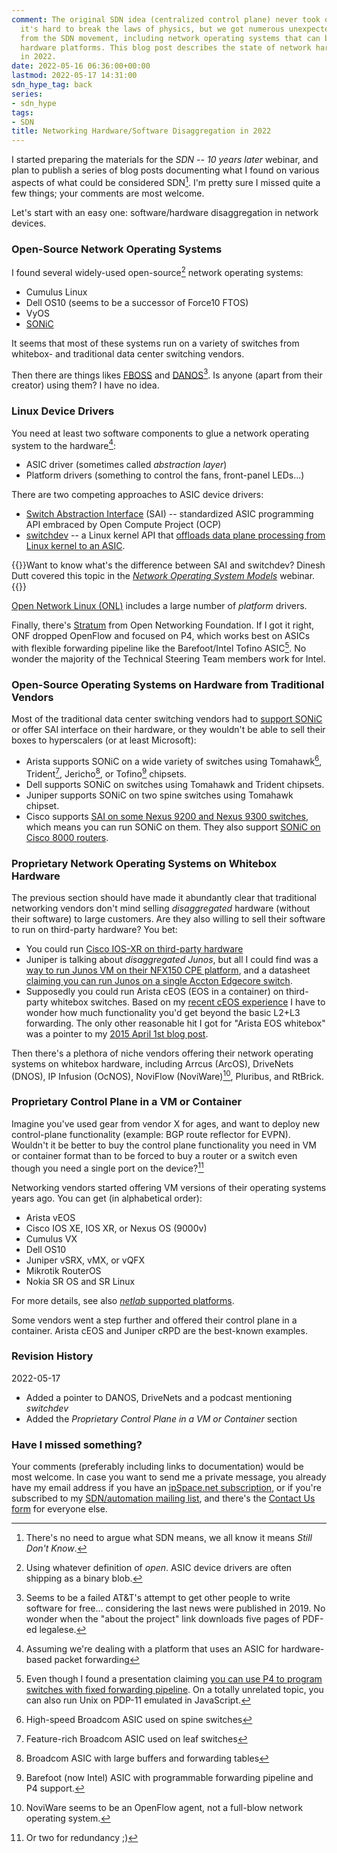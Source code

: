 ```yaml
---
comment: The original SDN idea (centralized control plane) never took off because
  it's hard to break the laws of physics, but we got numerous unexpected benefits
  from the SDN movement, including network operating systems that can be run on third-party
  hardware platforms. This blog post describes the state of network hardware disaggregation
  in 2022.
date: 2022-05-16 06:36:00+00:00
lastmod: 2022-05-17 14:31:00
sdn_hype_tag: back
series:
- sdn_hype
tags:
- SDN
title: Networking Hardware/Software Disaggregation in 2022
---
```

I started preparing the materials for the _SDN -- 10 years later_ webinar, and plan to publish a series of blog posts documenting what I found on various aspects of what could be considered SDN[^SDN]. I'm pretty sure I missed quite a few things; your comments are most welcome.

Let's start with an easy one: software/hardware disaggregation in network devices. 

### Open-Source Network Operating Systems

I found several widely-used open-source[^OS] network operating systems:
<!--more-->
[^OS]: Using whatever definition of _open_. ASIC device drivers are often shipping as a binary blob.

[^SDN]: There's no need to argue what SDN means, we all know it means _Still Don't Know_.

* Cumulus Linux
* Dell OS10 (seems to be a successor of Force10 FTOS)
* VyOS
* [SONiC](https://en.wikipedia.org/wiki/SONiC_(operating_system))

It seems that most of these systems run on a variety of switches from whitebox- and traditional data center switching vendors.

Then there are things likes [FBOSS](https://github.com/facebook/fboss) and [DANOS](https://www.danosproject.org/)[^DANOS]. Is anyone (apart from their creator) using them? I have no idea.

[^DANOS]: Seems to be a failed AT&T's attempt to get other people to write software for free... considering the last news were published in 2019. No wonder when the "about the project" link downloads five pages of PDF-ed legalese.

### Linux Device Drivers

You need at least two software components to glue a network operating system to the hardware[^SW]:

[^SW]: Assuming we're dealing with a platform that uses an ASIC for hardware-based packet forwarding

* ASIC driver (sometimes called *abstraction layer*)
* Platform drivers (something to control the fans, front-panel LEDs...)

There are two competing approaches to ASIC device drivers:

* [Switch Abstraction Interface](https://www.opencompute.org/documents/switch-abstraction-interface-ocp-specification-v0-2-pdf) (SAI) -- standardized ASIC programming API embraced by Open Compute Project (OCP)
* [switchdev](https://www.kernel.org/doc/html/latest/networking/switchdev.html) -- a Linux kernel API that [offloads data plane processing from Linux kernel to an ASIC](https://blog.ipspace.net/2018/01/packet-forwarding-on-linux-on-software.html).

{{<note info>}}Want to know what's the difference between SAI and switchdev? Dinesh Dutt covered this topic in the _[Network Operating System Models](https://www.ipspace.net/Network_Operating_System_Models)_ webinar.{{</note>}}

[Open Network Linux (ONL)](https://github.com/opencomputeproject/OpenNetworkLinux) includes a large number of *platform* drivers.

Finally, there's [Stratum](https://opennetworking.org/stratum/) from Open Networking Foundation. If I got it right, ONF dropped OpenFlow and focused on P4, which works best on ASICs with flexible forwarding pipeline like the Barefoot/Intel Tofino ASIC[^P4B]. No wonder the majority of the Technical Steering Team members work for Intel.

[^P4B]: Even though I found a presentation claiming [you can use P4 to program switches with fixed forwarding pipeline](https://opennetworking.org/wp-content/uploads/2019/09/3.30pm-Max-Pudelko-Stratum-FPM-Compiler.pdf). On a totally unrelated topic, you can also run Unix on PDP-11 emulated in JavaScript.

### Open-Source Operating Systems on Hardware from Traditional Vendors

Most of the traditional data center switching vendors had to [support SONiC](https://github.com/sonic-net/SONiC/wiki/Supported-Devices-and-Platforms) or offer SAI interface on their hardware, or they wouldn't be able to sell their boxes to hyperscalers (or at least Microsoft):

* Arista supports SONiC on a wide variety of switches using Tomahawk[^TH], Trident[^TD], Jericho[^JR], or Tofino[^TF] chipsets.
* Dell supports SONiC on switches using Tomahawk and Trident chipsets.
* Juniper supports SONiC on two spine switches using Tomahawk chipset.
* Cisco supports [SAI on some Nexus 9200 and Nexus 9300 switches](https://blogs.cisco.com/datacenter/new-portability-options-for-ciscos-data-center-networking), which means you can run SONiC on them. They also support [SONiC on Cisco 8000 routers](https://blogs.cisco.com/sp/cisco-goes-sonic-on-cisco-8000).

[^TH]: High-speed Broadcom ASIC used on spine switches

[^TD]: Feature-rich Broadcom ASIC used on leaf switches

[^JR]: Broadcom ASIC with large buffers and forwarding tables

[^TF]: Barefoot (now Intel) ASIC with programmable forwarding pipeline and P4 support.

### Proprietary Network Operating Systems on Whitebox Hardware

The previous section should have made it abundantly clear that traditional networking vendors don't mind selling _disaggregated_ hardware (without their software) to large customers. Are they also willing to sell their software to run on third-party hardware? You bet:

* You could run [Cisco IOS-XR on third-party hardware](https://xrdocs.io/cloud-scale-networking/blogs/2018-03-08-enabling-ios-xr-on-third-party-network-hardware/)
* Juniper is talking about _disaggregated Junos_, but all I could find was a [way to run Junos VM on their NFX150 CPE platform](https://www.juniper.net/documentation/us/en/software/junos/nfx150-getting-started/topics/topic-map/nfx150-overview.html), and a datasheet [claiming you can run Junos on a single Accton Edgecore switch](https://www.juniper.net/assets/us/en/local/pdf/datasheets/1000641-en.pdf).
* Supposedly you could run Arista cEOS (EOS in a container) on third-party whitebox switches. Based on my [recent cEOS experience](https://blog.ipspace.net/2022/03/dataplane-quirks-virtual-devices.html) I have to wonder how much functionality you'd get beyond the basic L2+L3 forwarding. The only other reasonable hit I got for "Arista EOS whitebox" was a pointer to my [2015 April 1st blog post](https://blog.ipspace.net/2015/04/arista-eos-available-on-whitebox.html).

Then there's a plethora of niche vendors offering their network operating systems on whitebox hardware, including Arrcus (ArcOS), DriveNets (DNOS), IP Infusion (OcNOS), NoviFlow (NoviWare)[^NF], Pluribus, and RtBrick.

[^NF]: NoviWare seems to be an OpenFlow agent, not a full-blow network operating system.

### Proprietary Control Plane in a VM or Container

Imagine you've used gear from vendor X for ages, and want to deploy new control-plane functionality (example: BGP route reflector for EVPN). Wouldn't it be better to buy the control plane functionality you need in VM or container format than to be forced to buy a router or a switch even though you need a single port on the device?[^2RED]

Networking vendors started offering VM versions of their operating systems years ago. You can get (in alphabetical order):

* Arista vEOS
* Cisco IOS XE, IOS XR, or Nexus OS (9000v)
* Cumulus VX
* Dell OS10
* Juniper vSRX, vMX, or vQFX
* Mikrotik RouterOS
* Nokia SR OS and SR Linux

For more details, see also [*netlab* supported platforms](https://netlab.tools/platforms/).

Some vendors went a step further and offered their control plane in a container. Arista cEOS and Juniper cRPD are the best-known examples.

[^2RED]: Or two for redundancy ;)

### Revision History

2022-05-17
* Added a pointer to DANOS, DriveNets and a podcast mentioning *switchdev*
* Added the _Proprietary Control Plane in a VM or Container_ section

### Have I missed something?

Your comments (preferably including links to documentation) would be most welcome. In case you want to send me a private message, you already have my email address if you have an [ipSpace.net subscription](https://www.ipspace.net/Subscription/), or if you're subscribed to my [SDN/automation mailing list](https://www.ipspace.net/Subscribe/Five_SDN_Tips), and there's the [Contact Us form](https://www.ipspace.net/Contact) for everyone else.
